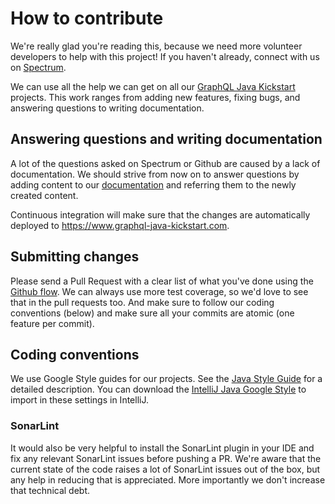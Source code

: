 # How to contribute

We're really glad you're reading this, because we need more volunteer developers
to help with this project! If you haven't already, connect with us on 
[Spectrum](https://spectrum.chat/graphql-java-kick?tab=posts).

We can use all the help we can get on all our [GraphQL Java Kickstart](https://github.com/graphql-java-kickstart)
projects. This work ranges from adding new features, fixing bugs, and answering questions to writing documentation. 

## Answering questions and writing documentation

A lot of the questions asked on Spectrum or Github are caused by a lack of documentation.
We should strive from now on to answer questions by adding content to 
our [documentation](https://github.com/graphql-java-kickstart/documentation) and referring
them to the newly created content.

Continuous integration will make sure that the changes are automatically deployed to 
https://www.graphql-java-kickstart.com.

## Submitting changes

Please send a Pull Request with a clear list of what you've done using the
[Github flow](https://guides.github.com/introduction/flow/). We can always use more
test coverage, so we'd love to see that in the pull requests too. And make sure to
follow our coding conventions (below) and make sure all your commits are atomic 
(one feature per commit).

## Coding conventions

We use Google Style guides for our projects. See the 
[Java Style Guide](https://google.github.io/styleguide/javaguide.html) for a detailed
description. You can download the 
[IntelliJ Java Google Style](https://github.com/google/styleguide/blob/gh-pages/intellij-java-google-style.xml)
to import in these settings in IntelliJ.

### SonarLint

It would also be very helpful to install the SonarLint plugin in your IDE and fix any
relevant SonarLint issues before pushing a PR. We're aware that the current state
of the code raises a lot of SonarLint issues out of the box, but any help in reducing
that is appreciated. More importantly we don't increase that technical debt.
